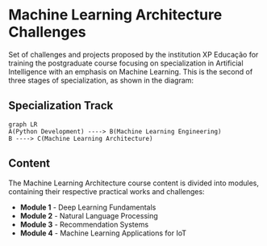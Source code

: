 # Machine Learning Architecture Challenges

Set of challenges and projects proposed by the institution XP Educação for training the postgraduate course focusing on specialization in Artificial Intelligence with an emphasis on Machine Learning.
This is the second of three stages of specialization, as shown in the diagram:

## Specialization Track

```mermaid
graph LR
A(Python Development) ----> B(Machine Learning Engineering)
B ----> C(Machine Learning Architecture)
```

## Content 

The Machine Learning Architecture course content is divided into modules, containing their respective practical works and challenges:

- **Module 1** - Deep Learning Fundamentals
- **Module 2** - Natural Language Processing
- **Module 3** - Recommendation Systems
- **Module 4** - Machine Learning Applications for IoT
